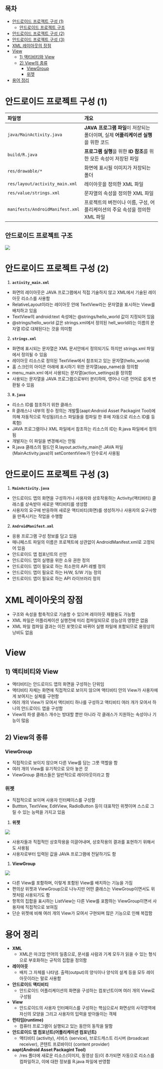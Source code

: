 ## 목차

- [안드로이드 프로젝트 구성 (1)](#안드로이드-프로젝트-구성-1)
  - [안드로이드 프로젝트 구조](#안드로이드-프로젝트-구조)
- [안드로이드 프로젝트 구성 (2)](#안드로이드-프로젝트-구성-2)
- [안드로이드 프로젝트 구성 (3)](#안드로이드-프로젝트-구성-3)
- [XML 레이아웃의 장점](#xml-레이아웃의-장점)
- [View](#view)
  - [1) 액티비티와 View](#1-액티비티와-view)
  - [2) View의 종류](#2-view의-종류)
    - [ViewGroup](#viewgroup)
    - [위젯](#위젯)
- [용어 정리](#용어-정리)

# 안드로이드 프로젝트 구성 (1)

|파일명|개요|
|:---|:---|
|`java/MainActivity.java`|**JAVA 프로그램 파일**이 저장되는 폴더이며, 실제 **어플리케이션 실행**을 위한 코드|
|`build/R.java`|**프로그램 실행**을 위한 **ID 참조**를 위한 모든 속성이 저장된 파일|
|`res/drawable/*`|화면에 표시될 이미지가 저장되는 폴더|
|`res/layout/activity_main.xml`|레이아웃을 정의한 XML 파일|
|`res/value/strings.xml`|문자열의 속성을 정의한 XML 파일|
|`manifests/AndroidManifest.xml`|프로젝트의 버전이나 이름, 구성, 어플리케이션의 주요 속성을 정의한 XML 파일|

## 안드로이드 프로젝트 구조

![](../images/project-structure.jpg)

# 안드로이드 프로젝트 구성 (2)

1. **`activity_main.xml`**

- 화면의 레이아웃은 JAVA 프로그램에서 직접 기술하지 않고 XML에서 기술된 레이아웃 리소스를 사용함
- RelativeLayout이라는 레이아웃 안에 TextView라는 문자열을 표시하는 View를 배치하고 있음
- TextView의 android:text 속성에는 @strings/hello_world 값이 지정되어 있음
- @strings/hello_world 값은 strings.xml에서 정의된 hell_world라는 이름의 문자열 ID로 대체된다는 것을 의미함

2. **`strings.xml`**

- 화면에 표시되는 문자열은 XML 문서안에서 정의되기도 하지만 strings.xml 파일에서 정의될 수 있음
- 레이아웃 리소스로 정의된 TextView에서 참조되고 있는 문자열(hello_world)
- 홈 스크린의 아이콘 아래에 표시하기 위한 문자열(app_name)을 정의함
- menu_main.xml 에서 사용되는 문자열(action_settings)을 정의함
- 사용되는 문자열을 JAVA 프로그램으로부터 분리하여, 영어나 다른 언어로 쉽게 변환될 수 있음

3. **`R.java`**

- 리소스 ID를 참조하기 위한 클래스
- R 클래스나 내부의 정수 정의는 개발툴(aapt:Android Asset Packagint Tool)에 의해 자동적으로 작성됨(리소스 파일들을 컴파일 한 후에 자동으로 리소스 ID를 등록함)
- JAVA 프로그램이나 XML 파일에서 참조하는 리소스의 ID는 R.java 파일에서 정의됨
- 개발자는 이 파일을 변경해서는 안됨
- R.java 클래스의 필드인 R.layout.activity_main은 JAVA 파일(MainActivity.java)의 setContentView가 인수로서 사용됨

# 안드로이드 프로젝트 구성 (3)

1. **`MainActivity.java`**

- 안드로이드 앱의 화면을 구성하거나 사용자와 상호작용하는 Activity(액티비티) 클래스를 상속받아 새로운 액티비티를 생성함
- 사용자의 요구에 반응하여 새로운 액티비티(화면)를 생성하거나 사용자의 요구사항을 만족시키는 작업을 수행함

2. **`AndroidManifest.xml`**

- 응용 프로그램 구성 정보를 담고 있음
- 매니페스트 파일의 이름은 프로젝트에 상관없이 AndroidManifest.xml로 고정되어 있음
- 안드로이드 앱 컴포넌트의 선언
- 안드로이드 앱의 실행을 위한 소유 권한 정의
- 안드로이드 앱이 필요로 하는 최소한의 API 레벨 정의
- 안드로이드 앱이 필요로 하는 H/W, S/W 기능 정의
- 안드로이드 앱이 필요로 하는 API 라이브러리 정의

# XML 레이아웃의 장점

- 구조와 속성을 함축적으로 기술할 수 있으며 레이아웃 재활용도 가능함
- XML 파일은 어플리케이션 실행전에 미리 컴파일되므로 성능상의 영향은 없음
- XML 파일 컴파일 결과는 이진 포맷으로 바뀌어 실행 파일에 포함되므로 용량상의 낭비도 없음

# View

## 1) 액티비티와 View

- 액티비티는 안드로이드 앱의 화면을 구성하는 단위임
- 액티비티 자체는 화면에 직접적으로 보이지 않으며 액티비티 안의 View가 사용자에게 보여지는 실체를 구현함
- 여러 개의 View가 모여서 액티비티 하나를 구성하고 액티비티 여러 개가 모여서 하나의 안드로이드 앱을 구성함
- View의 파생 클래스 개수는 방대할 뿐만 아니라 각 클래스가 지원하는 속성이나 기능이 많음

## 2) View의 종류

### ViewGroup

- 직접적으로 보이지 않으며 다른 View를 담는 그릇 역할을 함
- 여러 개의 View를 유기적으로 모아 놓은 것
- ViewGroup 클래스들은 일반적으로 레이아웃이라고 함

### 위젯

- 직접적으로 보이며 사용자 인터페이스를 구성함
- Buttton, TextView, EditView, RadioButton 등이 대표적인 위젯이며 스스로 그릴 수 있는 능력을 가지고 있음

1. **위젯**

![](../images/widget_layout.jpg)

- 사용자들과 직접적인 상호작용을 이끌어내며, 상호작용의 결과를 표현하기 위해서도 사용됨
- 사용자로부터 입력된 값을 JAVA 프로그램에 전달하기도 함

1. **ViewGroup**

![](../images/view_group_layout.jpg)

- 다른 View를 포함하며, 이렇게 포함된 View를 배치하는 기능을 가짐
- 편의상 위젯과 ViewGroup으로 나누지만 어떤 클래스는 ViewGroup이면서도 위젯처럼 사용되기도 함
- 항목의 집합을 표시하는 ListView는 다른 View를 포함하는 ViewGroup이면서 사용자에 직접적으로 보여짐
- 단순 위젯에 비해 여러 개의 View가 모여서 구현되며 많은 기능으로 인해 복잡함



# 용어 정리

- **XML**
  - XML은 마크업 언어의 일종으로, 문서를 사람과 기계 모두가 읽을 수 있는 형식으로 부호화하는 규칙의 집합을 정의함
- **레이아웃**
  - 배치 그 자체를 나타냄. 출력(output)의 양식이나 양식의 설계 등을 모두 레이아웃이라는 말로 사용함
- **안드로이드 액티비티**
  - 안드로이드 어플리케이션의 화면을 구성하는 컴포넌트이며 여러 개의 View로 구성됨
- **View**
  - 안드로이드의 사용자 인터페이스를 구성하는 핵심으로서 화면상의 사각영역에 자신의 모양을 그리고 사용자의 입력을 받아들이는 객체
- **런타임(runtime)**
  - 컴퓨터 프로그램이 실행되고 있는 동안의 동작을 말함
- **안드로이드 앱 컴포넌트(어플리케이션 컴포넌트)**
  - 액티비티 (activity), 서비스 (service), 브로드캐스트 리시버 (broadcast receiver), 콘텐트 프로바이더 (content provider)
- **aapt(Android Asset Packagint Tool)**
  - /res 폴더에 새로운 리소스(이미지, 동영상 등)이 추가되면 자동으로 리소스를 컴파일하고, 이에 대한 정보를 R.java 파일에 반영함